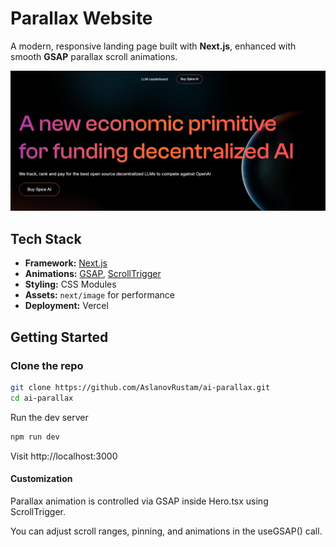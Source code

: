 # Parallax Website

A modern, responsive landing page built with **Next.js**, enhanced with smooth **GSAP** parallax scroll animations.

![Website screenshot](public/readme.png "png")

## Tech Stack

- **Framework:** [Next.js](https://nextjs.org/)
- **Animations:** [GSAP](https://greensock.com/gsap/), [ScrollTrigger](https://greensock.com/scrolltrigger/)
- **Styling:** CSS Modules
- **Assets:** `next/image` for performance
- **Deployment:** Vercel

## Getting Started

### Clone the repo

```bash
git clone https://github.com/AslanovRustam/ai-parallax.git
cd ai-parallax
```

Run the dev server

```bash
npm run dev
```

Visit http://localhost:3000

#### Customization

Parallax animation is controlled via GSAP inside Hero.tsx using ScrollTrigger.

You can adjust scroll ranges, pinning, and animations in the useGSAP() call.
